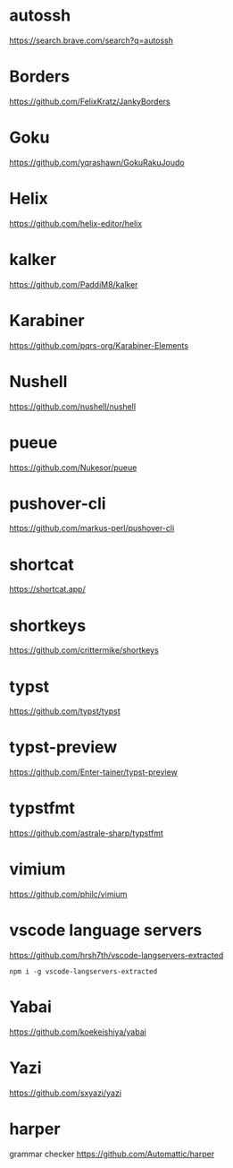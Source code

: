 # autossh

https://search.brave.com/search?q=autossh

# Borders

https://github.com/FelixKratz/JankyBorders

# Goku

https://github.com/yqrashawn/GokuRakuJoudo

# Helix

https://github.com/helix-editor/helix

# kalker

https://github.com/PaddiM8/kalker

# Karabiner

https://github.com/pqrs-org/Karabiner-Elements

# Nushell

https://github.com/nushell/nushell

# pueue

https://github.com/Nukesor/pueue

# pushover-cli

https://github.com/markus-perl/pushover-cli

# shortcat

https://shortcat.app/

# shortkeys

https://github.com/crittermike/shortkeys

# typst

https://github.com/typst/typst

# typst-preview 

https://github.com/Enter-tainer/typst-preview

# typstfmt

https://github.com/astrale-sharp/typstfmt

# vimium

https://github.com/philc/vimium

# vscode language servers

https://github.com/hrsh7th/vscode-langservers-extracted

`npm i -g vscode-langservers-extracted`

# Yabai

https://github.com/koekeishiya/yabai

# Yazi

https://github.com/sxyazi/yazi

# harper

grammar checker
https://github.com/Automattic/harper
